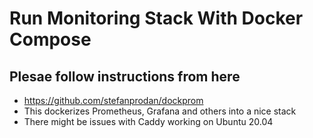 <link rel='stylesheet' href='../assets/css/main.css'/>

# Run Monitoring Stack With Docker Compose

## Plesae follow instructions from here

- https://github.com/stefanprodan/dockprom
- This dockerizes Prometheus, Grafana and others into a nice stack
- There might be issues with Caddy working on Ubuntu 20.04